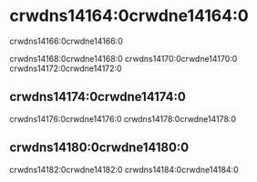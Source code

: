 # crwdns14164:0crwdne14164:0

crwdns14166:0crwdne14166:0

crwdns14168:0crwdne14168:0 crwdns14170:0crwdne14170:0 crwdns14172:0crwdne14172:0

## crwdns14174:0crwdne14174:0

crwdns14176:0crwdne14176:0 crwdns14178:0crwdne14178:0

## crwdns14180:0crwdne14180:0

crwdns14182:0crwdne14182:0 crwdns14184:0crwdne14184:0